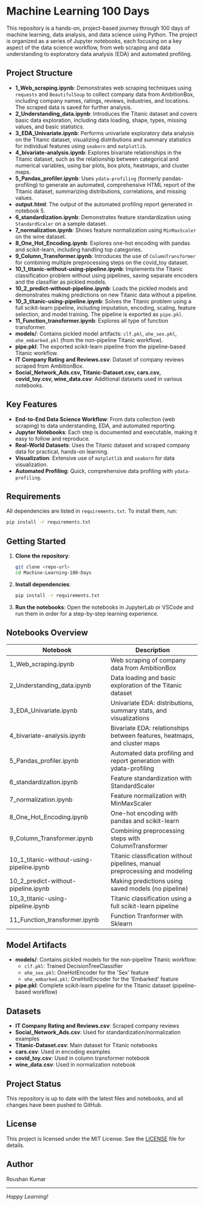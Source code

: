 # Machine Learning 100 Days

This repository is a hands-on, project-based journey through 100 days of machine learning, data analysis, and data science using Python. The project is organized as a series of Jupyter notebooks, each focusing on a key aspect of the data science workflow, from web scraping and data understanding to exploratory data analysis (EDA) and automated profiling.

## Project Structure

- **1_Web_scraping.ipynb**: Demonstrates web scraping techniques using `requests` and `BeautifulSoup` to collect company data from AmbitionBox, including company names, ratings, reviews, industries, and locations. The scraped data is saved for further analysis.
- **2_Understanding_data.ipynb**: Introduces the Titanic dataset and covers basic data exploration, including data loading, shape, types, missing values, and basic statistics.
- **3_EDA_Univariate.ipynb**: Performs univariate exploratory data analysis on the Titanic dataset, visualizing distributions and summary statistics for individual features using `seaborn` and `matplotlib`.
- **4_bivariate-analysis.ipynb**: Explores bivariate relationships in the Titanic dataset, such as the relationship between categorical and numerical variables, using bar plots, box plots, heatmaps, and cluster maps.
- **5_Pandas_profiler.ipynb**: Uses `ydata-profiling` (formerly pandas-profiling) to generate an automated, comprehensive HTML report of the Titanic dataset, summarizing distributions, correlations, and missing values.
- **output.html**: The output of the automated profiling report generated in notebook 5.
- **6_standardization.ipynb**: Demonstrates feature standardization using `StandardScaler` on a sample dataset.
- **7_normalization.ipynb**: Shows feature normalization using `MinMaxScaler` on the wine dataset.
- **8_One_Hot_Encoding.ipynb**: Explores one-hot encoding with pandas and scikit-learn, including handling top categories.
- **9_Column_Transformer.ipynb**: Introduces the use of `ColumnTransformer` for combining multiple preprocessing steps on the covid_toy dataset.
- **10_1_titanic-without-using-pipeline.ipynb**: Implements the Titanic classification problem without using pipelines, saving separate encoders and the classifier as pickled models.
- **10_2_predict-without-pipeline.ipynb**: Loads the pickled models and demonstrates making predictions on new Titanic data without a pipeline.
- **10_3_titanic-using-pipeline.ipynb**: Solves the Titanic problem using a full scikit-learn pipeline, including imputation, encoding, scaling, feature selection, and model training. The pipeline is exported as `pipe.pkl`.
- **11_Function_transformer.ipynb**: Explores all type of function transformer.
- **models/**: Contains pickled model artifacts: `clf.pkl`, `ohe_sex.pkl`, `ohe_embarked.pkl` (from the non-pipeline Titanic workflow).
- **pipe.pkl**: The exported scikit-learn pipeline from the pipeline-based Titanic workflow.
- **IT Company Rating and Reviews.csv**: Dataset of company reviews scraped from AmbitionBox.
- **Social_Network_Ads.csv, Titanic-Dataset.csv, cars.csv, covid_toy.csv, wine_data.csv**: Additional datasets used in various notebooks.

## Key Features

- **End-to-End Data Science Workflow**: From data collection (web scraping) to data understanding, EDA, and automated reporting.
- **Jupyter Notebooks**: Each step is documented and executable, making it easy to follow and reproduce.
- **Real-World Datasets**: Uses the Titanic dataset and scraped company data for practical, hands-on learning.
- **Visualization**: Extensive use of `matplotlib` and `seaborn` for data visualization.
- **Automated Profiling**: Quick, comprehensive data profiling with `ydata-profiling`.

## Requirements

All dependencies are listed in `requirements.txt`. To install them, run:

```bash
pip install -r requirements.txt
```

## Getting Started

1. **Clone the repository**:
   ```bash
   git clone <repo-url>
   cd Machine-Learning-100-Days
   ```
2. **Install dependencies**:
   ```bash
   pip install -r requirements.txt
   ```
3. **Run the notebooks**:
   Open the notebooks in JupyterLab or VSCode and run them in order for a step-by-step learning experience.

## Notebooks Overview

| Notebook                                 | Description                                                                 |
|------------------------------------------|-----------------------------------------------------------------------------|
| 1_Web_scraping.ipynb                     | Web scraping of company data from AmbitionBox                                |
| 2_Understanding_data.ipynb               | Data loading and basic exploration of the Titanic dataset                    |
| 3_EDA_Univariate.ipynb                   | Univariate EDA: distributions, summary stats, and visualizations             |
| 4_bivariate-analysis.ipynb               | Bivariate EDA: relationships between features, heatmaps, and cluster maps    |
| 5_Pandas_profiler.ipynb                   | Automated data profiling and report generation with ydata-profiling          |
| 6_standardization.ipynb                  | Feature standardization with StandardScaler                                  |
| 7_normalization.ipynb                    | Feature normalization with MinMaxScaler                                      |
| 8_One_Hot_Encoding.ipynb                 | One-hot encoding with pandas and scikit-learn                                |
| 9_Column_Transformer.ipynb               | Combining preprocessing steps with ColumnTransformer                         |
| 10_1_titanic-without-using-pipeline.ipynb| Titanic classification without pipelines, manual preprocessing and modeling   |
| 10_2_predict-without-pipeline.ipynb      | Making predictions using saved models (no pipeline)                          |
| 10_3_titanic-using-pipeline.ipynb        | Titanic classification using a full scikit-learn pipeline                    |
| 11_Function_transformer.ipynb         | Function Tranformer with Sklearn                                              |

## Model Artifacts

- **models/**: Contains pickled models for the non-pipeline Titanic workflow:
  - `clf.pkl`: Trained DecisionTreeClassifier
  - `ohe_sex.pkl`: OneHotEncoder for the 'Sex' feature
  - `ohe_embarked.pkl`: OneHotEncoder for the 'Embarked' feature
- **pipe.pkl**: Complete scikit-learn pipeline for the Titanic dataset (pipeline-based workflow)

## Datasets

- **IT Company Rating and Reviews.csv**: Scraped company reviews
- **Social_Network_Ads.csv**: Used for standardization/normalization examples
- **Titanic-Dataset.csv**: Main dataset for Titanic notebooks
- **cars.csv**: Used in encoding examples
- **covid_toy.csv**: Used in column transformer notebook
- **wine_data.csv**: Used in normalization notebook

## Project Status

This repository is up to date with the latest files and notebooks, and all changes have been pushed to GitHub.

## License

This project is licensed under the MIT License. See the [LICENSE](LICENSE) file for details.

## Author

Roushan Kumar

---

*Happy Learning!* 